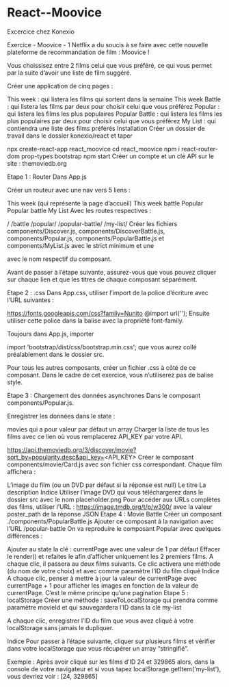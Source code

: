 # React--Moovice
Excercice chez Konexio

Exercice - Moovice - 1
Netflix a du soucis à se faire avec cette nouvelle plateforme de recommandation de film : Moovice !

Vous choissisez entre 2 films celui que vous préféré, ce qui vous permet par la suite d’avoir une liste de film suggéré.

Créer une application de cinq pages :

This week : qui listera les films qui sortent dans la semaine
This week Battle : qui listera les films par deux pour choisir celui que vous préférez
Popular : qui listera les films les plus populaires
Popular Battle : qui listera les films les plus populaires par deux pour choisir celui que vous préférez
My List : qui contiendra une liste des films préférés
Installation
Créer un dossier de travail dans le dossier konexio/react et taper

npx create-react-app react_moovice
cd react_moovice
npm i react-router-dom prop-types bootstrap
npm start
Créer un compte et un clé API sur le site : themoviedb.org

Etape 1 : Router
Dans App.js

Créer un routeur avec une nav vers 5 liens :

This week (qui représente la page d’accueil)
This week battle
Popular
Popular battle
My List
Avec les routes respectives :

/
/battle
/popular/
/popular-battle/
/my-list/
Créer les fichiers components/Discover.js, components/DiscoverBattle.js, components/Popular.js, components/PopularBattle.js et components/MyList.js avec le strict minimum et une <div> avec le nom respectif du composant.

Avant de passer à l’étape suivante, assurez-vous que vous pouvez cliquer sur chaque lien et que les titres de chaque composant séparément.

Etape 2 : .css
Dans App.css, utiliser l’import de la police d’écriture avec l’URL suivantes :

https://fonts.googleapis.com/css?family=Nunito
@import url('<url>');
Ensuite utiliser cette police dans la balise <body> avec la propriété font-family.

Toujours dans App.js, importer

import 'bootstrap/dist/css/bootstrap.min.css';
que vous aurez collé préalablement dans le dossier src.

Pour tous les autres composants, créer un fichier <Component>.css à côté de ce composant. Dans le cadre de cet exercice, vous n’utiliserez pas de balise style.

Etape 3 : Chargement des données asynchrones
Dans le composant components/Popular.js.

Enregistrer les données dans le state :

movies qui a pour valeur par défaut un array
Charger la liste de tous les films avec ce lien où vous remplacerez API_KEY par votre API.

https://api.themoviedb.org/3/discover/movie?sort_by=popularity.desc&api_key=<API_KEY>
Créer le composant components/movie/Card.js avec son fichier css correspondant. Chaque film affichera :

L’image du film (ou un DVD par défaut si la réponse est null)
Le titre
La description
Indice
Utiliser l’image DVD qui vous téléchargerez dans le dossier src avec le nom placeholder.png
Pour accéder aux URLs complètes des films, utiliser l’URL : https://image.tmdb.org/t/p/w300/ avec la valeur poster_path de la réponse JSON
Etape 4 : Movie Battle
Créer un composant ./components/PopularBattle.js
Ajouter ce composant à la navigation avec l’URL /popular-battle
On va reproduire le composant Popular avec quelques différences :

Ajouter au state la clé :
currentPage avec une valeur de 1 par défaut
Effacer le render() et refaites le afin d’afficher uniquement les 2 premiers films. A chaque clic, il passera au deux films suivants.
Ce clic activera une méthode (du nom de votre choix) et avec comme paramètre l’ID du film cliqué
Indice
A chaque clic, penser à mettre à jour la valeur de currentPage avec currentPage + 1 pour afficher les images en fonction de la valeur de currentPage. C’est le même principe qu’une pagination
Etape 5 : localStorage
Créer une méthode : saveToLocalStorage qui prendra comme paramètre movieId et qui sauvegardera l’ID dans la clé my-list

A chaque clic, enregistrer l’ID du film que vous avez cliqué à votre localStorage sans jamais le dupliquer.

Indice
Pour passer à l’étape suivante, cliquer sur plusieurs films et vérifier dans votre localStorage que vous récupérer un array “stringifié”.

Exemple : Après avoir cliqué sur les films d’ID 24 et 329865 alors, dans la console de votre navigateur et si vous tapez localStorage.getItem('my-list'), vous devriez voir : [24, 329865]